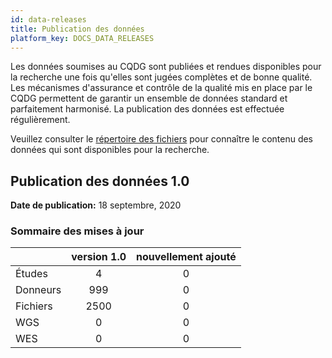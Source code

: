 ```yaml
---
id: data-releases
title: Publication des données
platform_key: DOCS_DATA_RELEASES
---
```


Les données soumises au CQDG sont publiées et rendues disponibles pour la recherche une fois qu'elles sont jugées complètes et de bonne qualité. Les mécanismes d'assurance et contrôle de la qualité mis en place par le CQDG permettent de garantir un ensemble de données standard et parfaitement harmonisé. La publication des données est effectuée régulièrement. 

Veuillez consulter le [répertoire des fichiers](https://platform.icgc-argo.org/repository) pour connaître le contenu des données qui sont disponibles pour la recherche. 

<!---
## Data Release 2.0

**Release Date:**

### New Updates


### Bug Fixes

None to report.

### Known Issues

None to report.
------>

## Publication des données 1.0

**Date de publication:** 18 septembre, 2020

### Sommaire des mises à jour

|        |version 1.0|nouvellement ajouté|
|:---------|:---------:|:---------:|
|Études|4|0|
|Donneurs|999|0|
|Fichiers|2500|0|
|WGS|0|0|
|WES|0|0|

